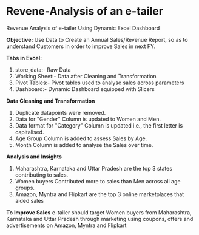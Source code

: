 # Revene-Analysis of an e-tailer
Revenue Analysis of e-tailer Using Dynamic Excel Dashboard

**Objective:** Use Data to Create an Annual Sales/Revenue Report, so as to understand Customers in order to improve Sales in next FY.

**Tabs in Excel:**
1. store_data:- Raw Data
2. Working Sheet:- Data after Cleaning and Transformation
3. Pivot Tables:- Pivot tables used to analyse sales across parameters
4. Dashboard:- Dynamic Dashboard equipped with Slicers

**Data Cleaning and Transformation**
1. Duplicate datapoints were removed.
2. Data for "Gender" Column is updated to Women and Men.
3. Data format for "Category" Column is updated i.e., the first letter is capitalised.
4. Age Group Column is added to assess Sales by Age.
5. Month Column is added to analyse the Sales over time.

**Analysis and Insights**
1. Maharashtra, Karnataka and Uttar Pradesh are the top 3 states contributing to sales.
2. Women buyers Contributed more to sales than Men across all age groups.
3. Amazon, Myntra and Flipkart are the top 3 online marketplaces that aided sales

**To Improve Sales**
e-tailer should target Women buyers from Maharashtra, Karnataka and Uttar Pradesh through marketing using coupons, offers and advertisements on Amazon, Myntra and Flipkart
